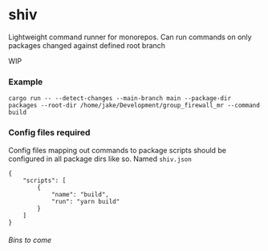 # shiv
Lightweight command runner for monorepos. Can run commands on only packages changed against defined root branch

WIP

### Example
```
cargo run -- --detect-changes --main-branch main --package-dir packages --root-dir /home/jake/Development/group_firewall_mr --command build
```

### Config files required
Config files mapping out commands to package scripts should be configured in all package dirs like so.
Named `shiv.json`
```
{
    "scripts": [
        {
            "name": "build",
            "run": "yarn build"
        }
    ]
}
```



###### Bins to come
